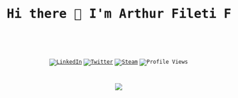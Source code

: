 <br />
<div align="center">
  <pre>
  <h1>Hi there 👋 I'm Arthur Fileti Fiorette!</h1>
  </pre>
  <br />
  <code
    ><a href="https://www.linkedin.com/in/arthurfiorette/"
      ><img
        src="https://img.shields.io/badge/LinkedIn-0A66C2?logo=linkedin&logoColor=white"
        alt="LinkedIn" /></a
  ></code>
  <code
    ><a href="https://twitter.com/ArthurFiorette/"
      ><img
        src="https://img.shields.io/badge/Twitter-1DA1F2?logo=twitter&logoColor=white"
        alt="Twitter" /></a
  ></code>
  <code
    ><a href="https://steamcommunity.com/profiles/76561198850668121"
      ><img
        src="https://img.shields.io/badge/Steam-000000?logo=steam&logoColor=white"
        alt="Steam" /></a
  ></code>
  <code
    ><img src="https://komarev.com/ghpvc/?username=arthurfiorette&label=Views" alt="Profile Views"
  /></code>
</div>

#

<p align="center">
  <img
    src="https://gist.githubusercontent.com/ArthurFiorette/5d4fc4a95d67eb80a9dbea0dd6e85745/raw/github-metrics.svg"
  />
</p>

<br />
